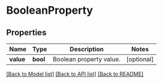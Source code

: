 # BooleanProperty

## Properties
Name | Type | Description | Notes
------------ | ------------- | ------------- | -------------
**value** | **bool** | Boolean property value. | [optional] 

[[Back to Model list]](../README.md#documentation-for-models) [[Back to API list]](../README.md#documentation-for-api-endpoints) [[Back to README]](../README.md)


